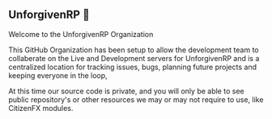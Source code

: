 ## UnforgivenRP 👋

Welcome to the UnforgivenRP Organization 

This GitHub Organization has been setup to allow the development team to collaberate on the Live and Development servers for UnforgivenRP and is a centralized location for tracking issues, bugs, planning future projects and keeping everyone in the loop,

At this time our source code is private, and you will only be able to see public repository's or other resources we may or may not require to use, like CitizenFX modules.
<!--

**Here are some ideas to get you started:**

🙋‍♀️ A short introduction - what is your organization all about?
🌈 Contribution guidelines - how can the community get involved?
👩‍💻 Useful resources - where can the community find your docs? Is there anything else the community should know?
🍿 Fun facts - what does your team eat for breakfast?
🧙 Remember, you can do mighty things with the power of [Markdown](https://docs.github.com/github/writing-on-github/getting-started-with-writing-and-formatting-on-github/basic-writing-and-formatting-syntax)
-->
